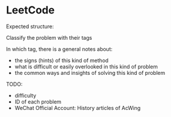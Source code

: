 # LeetCode

Expected structure:

Classify the problem with their tags

In which tag, there is a general notes about:

* the signs (hints) of this kind of method
* what is difficult or easily overlooked in this kind of problem
* the common ways and insights of solving this kind of problem

TODO:

* difficulty
* ID of each problem
* WeChat Official Account: History articles of AcWing
